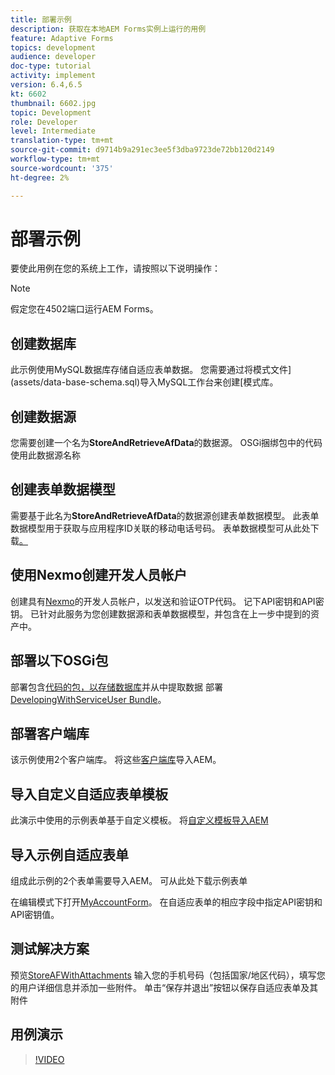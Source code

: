 ```yaml
---
title: 部署示例
description: 获取在本地AEM Forms实例上运行的用例
feature: Adaptive Forms
topics: development
audience: developer
doc-type: tutorial
activity: implement
version: 6.4,6.5
kt: 6602
thumbnail: 6602.jpg
topic: Development
role: Developer
level: Intermediate
translation-type: tm+mt
source-git-commit: d9714b9a291ec3ee5f3dba9723de72bb120d2149
workflow-type: tm+mt
source-wordcount: '375'
ht-degree: 2%

---
```




# 部署示例

要使此用例在您的系统上工作，请按照以下说明操作：

>[!NOTE]
>假定您在4502端口运行AEM Forms。


## 创建数据库

此示例使用MySQL数据库存储自适应表单数据。 您需要通过将模式文件](assets/data-base-schema.sql)导入MySQL工作台来创建[模式库。

## 创建数据源

您需要创建一个名为&#x200B;**StoreAndRetrieveAfData**&#x200B;的数据源。 OSGi捆绑包中的代码使用此数据源名称

## 创建表单数据模型

需要基于此名为&#x200B;**StoreAndRetrieveAfData**&#x200B;的数据源创建表单数据模型。 此表单数据模型用于获取与应用程序ID关联的移动电话号码。 表单数据模型可从此处下载[。](assets/2-Factor-Authentication-DataSource-and-FDM.zip)

## 使用Nexmo创建开发人员帐户

创建具有[Nexmo](https://dashboard.nexmo.com/)的开发人员帐户，以发送和验证OTP代码。 记下API密钥和API密钥。 已针对此服务为您创建数据源和表单数据模型，并包含在上一步中提到的资产中。

## 部署以下OSGi包

部署包含[代码的包，以存储数据库](assets/FetchPartiallyCompletedForm.PartiallyCompletedForm.core-1.0-SNAPSHOT.jar)并从中提取数据
部署[DevelopingWithServiceUser Bundle](https://docs.adobe.com/content/help/en/experience-manager-learn/forms/assets/common-osgi-bundles/DevelopingWithServiceUser.jar)。

## 部署客户端库

该示例使用2个客户端库。 将这些[客户端库](assets/client-libraries.zip)导入AEM。

## 导入自定义自适应表单模板

此演示中使用的示例表单基于自定义模板。 将[自定义模板导入AEM](assets/custom-template-with-page-component.zip)

## 导入示例自适应表单

组成此示例的2个表单需要导入AEM。 可从此处下载示例表单[](assets/sample-forms.zip)

在编辑模式下打开[MyAccountForm](http://localhost:4502/editor.html/content/forms/af/myaccountform.html)。 在自适应表单的相应字段中指定API密钥和API密钥值。

## 测试解决方案

预览[StoreAFWithAttachments](http://localhost:4502/content/dam/formsanddocuments/storeafwithattachments/jcr:content?wcmmode=disabled)
输入您的手机号码（包括国家/地区代码），填写您的用户详细信息并添加一些附件。 单击“保存并退出”按钮以保存自适应表单及其附件


## 用例演示

>[!VIDEO](https://video.tv.adobe.com/v/327122?quality=9&learn=on)
